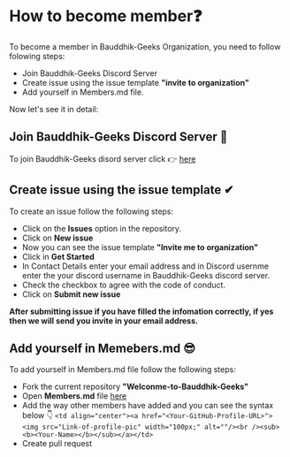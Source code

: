 # How to become member❓

To become a member in Bauddhik-Geeks Organization, you need to follow folowing steps:

-  Join Bauddhik-Geeks Discord Server
-  Create issue using the issue template **"invite to organization"**
-  Add yourself in Members.md file.

Now let's see it in detail:


## Join Bauddhik-Geeks Discord Server 🤝

To join Bauddhik-Geeks disord server click 👉 [here](https://discord.gg/atzZYdNMDF)

## Create issue using the issue template ✔

To create an issue follow the following steps:

-  Click on the **Issues** option in the repository.
-  Click on **New issue**
-  Now you can see the issue template **"Invite me to organization"**
-  Click in **Get Started**
-  In Contact Details enter your email address and in Discord usernme enter the your discord username in Bauddhik-Geeks discord server.
-  Check the checkbox to agree with the code of conduct.
-  Click on **Submit new issue**

**After submitting issue if you have filled the infomation correctly, if yes then we will send you invite in your email address.**

## Add yourself in Memebers.md 😎

To add yourself in Members.md file follow the following steps:

-  Fork the current repository **"Welconme-to-Bauddhik-Geeks"**
-  Open **Members.md** file [here](https://github.com/Bauddhik-Geeks/Welcome-to-Bauddhik-Geeks/edit/main/Members.md)
-  Add the way other members have added and you can see the syntax below 👇
`<td align="center"><a href="<Your-GitHub-Profile-URL>"><img src="Link-of-profile-pic" width="100px;" alt=""/><br /><sub><b><Your-Name></b></sub></a></td>`
-  Create pull request

 